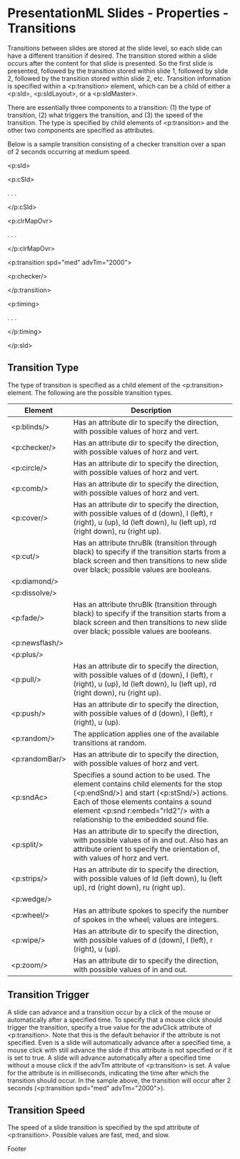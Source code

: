 # PresentationML Slides - Properties - Transitions

Transitions between slides are stored at the slide level, so each slide can have a different transition if desired. The transition stored within a slide occurs after the content for that slide is presented. So the first slide is presented, followed by the transition stored within slide 1, followed by slide 2, followed by the transition stored within slide 2, etc. Transition information is specified within a <p:transition> element, which can be a child of either a <p:sld>, <p:sldLayout>, or a <p:sldMaster>.

There are essentially three components to a transition: (1) the type of transition, (2) what triggers the transition, and (3) the speed of the transition. The type is specified by child elements of <p:transition> and the other two components are specified as attributes.

Below is a sample transition consisting of a checker transition over a span of 2 seconds occurring at medium speed.

<p:sld>

<p:cSld>

. . .

</p:cSld>

<p:clrMapOvr>

. . .

</p:clrMapOvr>

<p:transition spd="med" advTm="2000">

<p:checker/>

</p:transition>

<p:timing>

. . .

</p:timing>

</p:sld>

## Transition Type

The type of transition is specified as a child element of the <p:transition> element. The following are the possible transition types.

| Element        | Description                                                                                                                                                                                                                                                 |
| -------------- | ----------------------------------------------------------------------------------------------------------------------------------------------------------------------------------------------------------------------------------------------------------- |
| <p:blinds/>    | Has an attribute dir to specify the direction, with possible values of horz and vert.                                                                                                                                                                       |
| <p:checker/>   | Has an attribute dir to specify the direction, with possible values of horz and vert.                                                                                                                                                                       |
| <p:circle/>    | Has an attribute dir to specify the direction, with possible values of horz and vert.                                                                                                                                                                       |
| <p:comb/>      | Has an attribute dir to specify the direction, with possible values of horz and vert.                                                                                                                                                                       |
| <p:cover/>     | Has an attribute dir to specify the direction, with possible values of d (down), l (left), r (right), u (up), ld (left down), lu (left up), rd (right down), ru (right up).                                                                                 |
| <p:cut/>       | Has an attribute thruBlk (transition through black) to specify if the transition starts from a black screen and then transitions to new slide over black; possible values are booleans.                                                                     |
| <p:diamond/>   |
| <p:dissolve/>  |
| <p:fade/>      | Has an attribute thruBlk (transition through black) to specify if the transition starts from a black screen and then transitions to new slide over black; possible values are booleans.                                                                     |
| <p:newsflash/> |
| <p:plus/>      |
| <p:pull/>      | Has an attribute dir to specify the direction, with possible values of d (down), l (left), r (right), u (up), ld (left down), lu (left up), rd (right down), ru (right up).                                                                                 |
| <p:push/>      | Has an attribute dir to specify the direction, with possible values of d (down), l (left), r (right), u (up).                                                                                                                                               |
| <p:random/>    | The application applies one of the available transitions at random.                                                                                                                                                                                         |
| <p:randomBar/> | Has an attribute dir to specify the direction, with possible values of horz and vert.                                                                                                                                                                       |
| <p:sndAc>      | Specifies a sound action to be used. The element contains child elements for the stop (<p:endSnd/>) and start (<p:stSnd/>) actions. Each of those elements contains a sound element <p:snd r:embed="rId2"/> with a relationship to the embedded sound file. |
| <p:split/>     | Has an attribute dir to specify the direction, with possible values of in and out. Also has an attribute orient to specify the orientation of, with values of horz and vert.                                                                                |
| <p:strips/>    | Has an attribute dir to specify the direction, with possible values of ld (left down), lu (left up), rd (right down), ru (right up).                                                                                                                        |
| <p:wedge/>     |
| <p:wheel/>     | Has an attribute spokes to specify the number of spokes in the wheel; values are integers.                                                                                                                                                                  |
| <p:wipe/>      | Has an attribute dir to specify the direction, with possible values of d (down), l (left), r (right), u (up).                                                                                                                                               |
| <p:zoom/>      | Has an attribute dir to specify the direction, with possible values of in and out.                                                                                                                                                                          |

## Transition Trigger

A slide can advance and a transition occur by a click of the mouse or automatically after a specified time. To specify that a mouse click should trigger the transition, specify a true value for the advClick attribute of <p:transition>. Note that this is the default behavior if the attribute is not specified. Even is a slide will automatically advance after a specified time, a mouse click with still advance the slide if this attribute is not specified or if it is set to true. A slide will advance automatically after a specified time without a mouse click if the advTm attribute of <p:transition> is set. A value for the attribute is in milliseconds, indicating the time after which the transition should occur. In the sample above, the transition will occur after 2 seconds (<p:transition spd="med" advTm="2000">).

## Transition Speed

The speed of a slide transition is specified by the spd attribute of <p:transition>. Possible values are fast, med, and slow.

Footer
